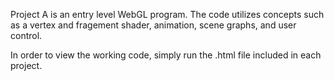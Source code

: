 Project A is an entry level WebGL program. The code utilizes concepts such as a vertex and fragement shader, animation, scene graphs, and user control.

In order to view the working code, simply run the .html file included in each project. 
